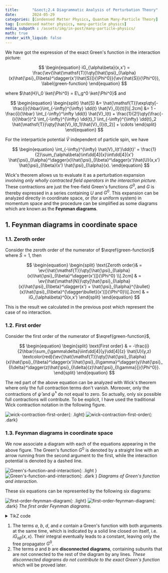 ```yaml
---
title:      "&sect;2.4 Diagrammatic Analysis of Perturbation Theory"
date:       2024-05-29
categories: [Condensed Matter Physics, Quantum Many-Particle Theory]
tag: [condensed matter physics, many-particle physics]
media_subpath : /assets/img/in-post/many-particle-physics/
math: true
render_with_liquid: false
---
```


We have got the expression of the exact Green's function in the interaction picture:

$$
\begin{equation}
    iG_{\alpha\beta}(x,x') = \frac{\ev{\hat{\mathsf{T}}\qty[\hat{\psi}_{I\alpha}(x)\hat{\psi}_{I\beta}^\dagger(x')\hat{S}]}{\Phi^0}}{\ev{\hat{S}}{\Phi^0}},
    \label{green-function}
\end{equation}
$$

where $\hat{H}\_0 \ket{\Phi^0} = E\_g^0 \ket{\Phi^0}$ and 

$$
\begin{equation}
\begin{split}
    \hat{S} &= \hat{\mathsf{T}}\exp\qty[-\frac{i}{\hbar}\int_{-\infty}^{\infty} \dd{t} \hat{V}_{I}(t)]\\[.2cm]
    &= 1 - \frac{i}{\hbar} \int_{-\infty}^\infty \dd{t} \hat{V}_I(t)  + \frac{1}{2!}\qty(\frac{-i}{\hbar})^2 \int_{-\infty}^{\infty} \dd{t}_1 \int_{-\infty}^{\infty} \dd{t}_2 \hat{\mathsf{T}}\qty[\hat{V}_I(t_1)\hat{V}_{I}(t_2)] + \cdots
\end{split}
\end{equation}
$$

For the interparticle potential $\hat{V}$ independent of particle spin, we have

$$
\begin{equation}
    \int_{-\infty}^{\infty} \hat{V}_I(t')\dd{t}' = \frac{1}{2}\sum_{\alpha\beta}\int\dd[4]{x}\int\dd[4]{x'} \hat{\psi}_{I\alpha}^\dagger(x)\hat{\psi}_{I\beta}^\dagger(x')\hat{U}(x,x') \hat{\psi}_{I\beta}(x') \hat{\psi}_{I\alpha}(x).
\end{equation}
$$

Wick's theorem allows us to evaluate it as a perturbation expansion involving *only wholly contracted field operators in the interaction picture*. These contractions are just the free-field Green's functions $G^0$, and $G$ is thereby expressed in a series containing $U$ and $G^0$.  This expansion can be analyzed directly in coordinate space, or (for a uniform system) in momentum space and the procedure can be simplified as some diagrams which are known as the **Feynman diagrams**.

## 1. Feynman diagrams in coordinate space
### 1.1. Zeroth order
Consider the zeroth order of the numerator of $\eqref{green-function}$ where $\hat{S} = 1$, then

$$
\begin{equation}
    \begin{split}
    \text{Zeroth order}& = \ev{\hat{\mathsf{T}}\qty[\hat{\psi}_{I\alpha}(x)\hat{\psi}_{I\beta}^\dagger(x')]}{\Phi^0} \\[.2cm]
    & = \ev{\hat{\mathsf{N}}\qty[\hat{\psi}_{I\alpha}(x)\hat{\psi}_{I\beta}^\dagger(x') + \hat{\psi}_{I\alpha}^{\bullet}(x)\hat{\psi}_{I\beta}^{\dagger\bullet}(x')]}{\Phi^0}\\[.2cm]
        & = iG_{\alpha\beta}^0(x,x')
    \end{split}
\end{equation}
$$

This is the result we calculated in the previous post which represent the case of no interaction.

### 1.2. First order
Consider the first order of the numerator of $\eqref{green-function}$,

$$
\begin{equation}
    \begin{split}
        \text{First order} & = -\frac{i}{2\hbar}\sum_{\gamma\delta}\iint\dd[4]{y}\dd[4]{z} \hat{U}(y,z) \textcolor{red}{\ev{\hat{\mathsf{T}}\qty[\hat{\psi}_{I\alpha}(x)\hat{\psi}_{I\beta}^\dagger(x')\hat{\psi}_{I\gamma}^\dagger(y)\hat{\psi}_{I\delta}^\dagger(z)\hat{\psi}_{I\delta}(z)\hat{\psi}_{I\gamma}]}{\Phi^0}}.
    \end{split}
\end{equation}
$$

The red part of the above equation can be analyzed with Wick's theorem where only the full contraction terms don't vanish. Moreover, only the contractions of $\hat{\psi}$ and $\hat{\psi}^\dagger$ do not equal to zero. So actually, only six possible full contractions will contribute. To be explicit, I have used the traditional Wick contraction notation in the following figure.

![wick-contraction-first-order](wick-contraction-first-order.PNG){: .light}
![wick-contraction-first-order](wick-contraction-first-order-dark.PNG){: .dark}

### 1.3. Feynman diagrams in coordinate space
We now associate a diagram with each of the equations appearing in the above figure.
The Green's function $G^0$ is denoted by a straight line with an arrow running from the second argument to the first, while the interaction potential is denoted by a dashed line.

![Green's-function-and-interaction](feynman-1.PNG){: .light }
![Green's-function-and-interaction](feynman-1-dark.PNG){: .dark }
_Diagrams of Green's function and interaction._

These six equations can be represented by the following six diagrams:

![first-order-feynman-diagram](feynman-2.PNG){: .light}
![first-order-feynman-diagram](feynman-2-dark.PNG){: .dark}
_The first order Feynman diagrams._

<details class="details-inline" markdown="1">
<summary>TikZ code </summary>

```latex
\documentclass{article}
\usepackage[left=5em,right=5em]{geometry}
\usepackage{tikz}
\usepackage{amsmath}
\usepackage{physics}
\usepackage{tikz-feynhand}
\usepackage{tikz-feynman}
\usepackage{subfig}
\setlength{\feynhandlinesize}{1pt} 

\begin{document}

% 说明： propag 本质上就是 tikz 里的 path，因此不仅仅局限于 tikz-feynhand 文档说明里已有的功能；

\begin{figure}
    \subfloat[]{% a
        \begin{tikzpicture}[scale=1.5]
            \begin{feynhand}
                \vertex (a) at (0,0); \vertex (b) at (3,0);
                \vertex (c) at (1,1); \vertex (d) at (2,1); 
                \propag[fer] (b) node[below]{$x',\beta$} to (a)node[below]{$x,\alpha$};
                \propag[fer] (c) circle [xshift=-0.4cm,radius=0.4,rotate=-90];
                \propag[fer] (d) circle [xshift=0.4cm,radius=0.4,rotate=-90];
                \propag[chasca] (c) node [left]{$z,\delta$} to (d) node[right]{$y,\gamma$};
            \end{feynhand}
        \end{tikzpicture}
    }
    \hspace{.4cm}
    \subfloat[]{% b
        \begin{tikzpicture}[scale=1.5]
            \begin{feynhand}
                \vertex (a) at (0,0); \vertex (b) at (3,0);
                \vertex (c1) at (1,1); \vertex (c2) at (2,1); 
                \propag[fer] (b) node[below]{$x',\beta$} to (a)node[below]{$x,\alpha$};
                \propag[fer] (c1) circle [xshift=0.5cm,radius=0.5,rotate=-90];
                \propag[fer] (c1) circle [xshift=0.5cm,radius=0.5,rotate=90];
                \propag[chasca] (c2) node [right]{$z,\delta$} to (c1) node[left]{$y,\gamma$};
            \end{feynhand}
        \end{tikzpicture}
    }
    \hspace{.4cm}
    \subfloat[]{% c
    \begin{tikzpicture}[scale=1.5]
        \begin{feynhand}
            \vertex (a) at (0,0); \vertex (b) at (1,0); \vertex (c) at (2,0);\vertex (d) at (3,0);
            \node at (a) [below]{$x,\alpha$};\node at (b) [below]{$y,\gamma$};\node at (c) [below]{$z,\delta$};\node at (d) [below]{$x',\beta$}; 
            \graph{ (d) -- [fer] (c)  -- [fer] (b)  -- [fer](a) };
            \propag[chasca] (c) arc(0:180:0.5);
        \end{feynhand}
    \end{tikzpicture}
}
\vspace{.3cm}

\subfloat[]{% d
\begin{tikzpicture}[scale=1.5]
    \begin{feynhand}
        \vertex (a) at (0,0); \vertex (b) at (1.5,0); \vertex (c) at (3,0);\vertex (d) at (1.5,0.5); 
        \node at (a) [below]{$x,\alpha$}; \node at (c) [below]{$x',\beta$}; 
        \node at (b) [below]{$y,\gamma$};
        \node at (d) [above]{$z,\delta$};
        \graph{ (c) -- [fer] (b)  -- [fer] (a) };
        \propag[chasca] (d) to (b);
        \propag[fer] (1.5,0.9) circle [radius=0.4,rotate=-90] ;
    \end{feynhand}
\end{tikzpicture}
}
\hspace{.4cm}
\subfloat[]{% e
\begin{tikzpicture}[scale=1.5]
    \begin{feynhand}
        \vertex (a) at (0,0); \vertex (b) at (1.5,0); \vertex (c) at (3,0);\vertex (d) at (1.5,0.5); 
        \node at (a) [below]{$x,\alpha$}; \node at (c) [below]{$x',\beta$}; 
        \node at (b) [below]{$z,\delta$};
        \node at (d) [above]{$y,\gamma$};
        \graph{ (c) -- [fer] (b)  -- [fer] (a) };
        \propag[chasca] (b) to (d);
        \propag[fer] (1.5,0.9) circle [radius=0.4,rotate=-90] ;
    \end{feynhand}
\end{tikzpicture}
}
\hspace{.4cm}
\subfloat[]{% f
\begin{tikzpicture}[scale=1.5]
    \begin{feynhand}
        \vertex (a) at (0,0); \vertex (b) at (1,0); \vertex (c) at (2,0);\vertex (d) at (3,0);
        \node at (a) [below]{$x,\alpha$};\node at (c) [below]{$y,\gamma$};\node at (b) [below]{$z,\delta$};\node at (d) [below]{$x',\beta$}; 
        \graph{ (d) -- [fer] (c)  -- [fer] (b)  -- [fer](a) };
        \propag[chasca] (b) arc(180:0:0.5);
    \end{feynhand}
\end{tikzpicture}
}
\end{figure}
```

</details>

1. The terms $a$, $b$, $d$, and $e$ contain a Green's function with both arguments at the same time, which is indicated by a solid line closed on itself, i.e. $i G_{\alpha\beta}(x,x)$.  Their integral eventually leads to a constant, leaving only the free propagator $G^0$.
2. The terms $a$ and $b$ are **disconnected diagrams**, containing subunits that are not connected to the rest of the diagram by any lines. *These disconnected diagrams do not contribute to the exact Green's function* which will be proved later.

